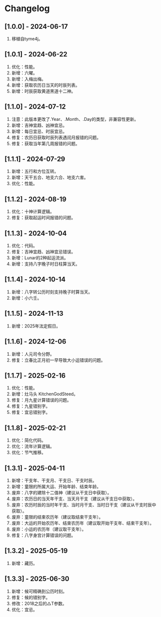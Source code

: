 # Changelog

## [1.0.0] - 2024-06-17
1. 移植自tyme4j。

## [1.0.1] - 2024-06-22
1. 优化：性能。
2. 新增：六曜。
3. 新增：入梅出梅。
4. 新增：获取农历日当天的时辰列表。
5. 新增：时辰获取黄道黑道十二神。

## [1.1.0] - 2024-07-12
1. 注意：此版本更改了.Year、.Month、.Day的类型，非兼容性更新。
2. 新增：吉神宜趋、凶神宜忌。
3. 新增：每日宜忌、时辰宜忌。
4. 修复：农历日获取时辰列表遇闰月报错的问题。
5. 修复：获取当年第几周报错的问题。

## [1.1.1] - 2024-07-29
1. 新增：五行和方位互转。
2. 新增：天干五合、地支六合、地支六害。
3. 优化：性能。

## [1.1.2] - 2024-08-19
1. 优化：十神计算逻辑。
2. 修复：获取起运时间报错的问题。

## [1.1.3] - 2024-10-04
1. 优化：代码。
2. 修复：吉神宜趋、凶神宜忌错误。
3. 新增：Lunar的2种起运流派。
4. 新增：支持八字晚子时日柱算当天。

## [1.1.4] - 2024-10-14
1. 新增：八字转公历时刻支持晚子时算当天。
2. 新增：小六壬。

## [1.1.5] - 2024-11-13
1. 新增：2025年法定假日。

## [1.1.6] - 2024-12-06
1. 新增：人元司令分野。
2. 修复：立春比正月初一早导致大小运错误的问题。

## [1.1.7] - 2025-02-16
1. 优化：性能。
2. 新增：灶马头 KitchenGodSteed。
3. 修复：月九星计算错误的问题。
4. 修复：九星错别字。
5. 修复：宜忌错别字。

## [1.1.8] - 2025-02-21
1. 优化：简化代码。
2. 优化：流年计算逻辑。
3. 优化：节气推移。

## [1.3.1] - 2025-04-11
1. 新增：干支年、干支月、干支日、干支时辰。
2. 新增：童限的所属大运、开始年龄、结束年龄。
3. 废弃：八字的建除十二值神（建议从干支日中获取）。
4. 废弃：农历日的当天年干支、当天月干支（建议从干支日中获取）。
5. 废弃：农历时辰的当时年干支、当时月干支、当时日干支（建议从干支时辰中获取）。
6. 废弃：童限的结束农历年（建议取结束干支年）。
7. 废弃：大运的开始农历年、结束农历年（建议取开始干支年、结束干支年）。
8. 废弃：小运的农历年（建议取干支年）。
9. 修复：八字身宫计算错误的问题。

## [1.3.2] - 2025-05-19
1. 新增：藏历。

## [1.3.3] - 2025-06-30
1. 新增：候可精确到公历时刻。
2. 修复：候的错别字。
3. 修改：2018之后的△T参数。
4. 优化：宜忌。
